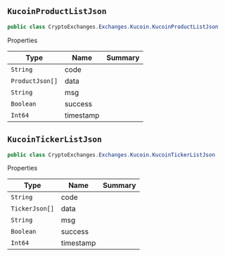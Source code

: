 ## `KucoinProductListJson`

```csharp
public class CryptoExchanges.Exchanges.Kucoin.KucoinProductListJson

```

Properties

| Type | Name | Summary | 
| --- | --- | --- | 
| `String` | code |  | 
| `ProductJson[]` | data |  | 
| `String` | msg |  | 
| `Boolean` | success |  | 
| `Int64` | timestamp |  | 


## `KucoinTickerListJson`

```csharp
public class CryptoExchanges.Exchanges.Kucoin.KucoinTickerListJson

```

Properties

| Type | Name | Summary | 
| --- | --- | --- | 
| `String` | code |  | 
| `TickerJson[]` | data |  | 
| `String` | msg |  | 
| `Boolean` | success |  | 
| `Int64` | timestamp |  | 


